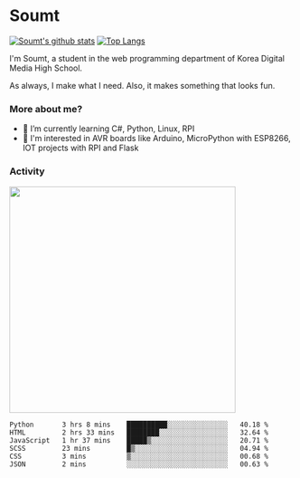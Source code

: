 # Soumt
[![Soumt's github stats](https://github-readme-stats.vercel.app/api?username=soumt-r)](https://github.com/anuraghazra/github-readme-stats)
[![Top Langs](https://github-readme-stats.vercel.app/api/top-langs/?username=soumt-r&layout=compact)](https://github.com/anuraghazra/github-readme-stats)

I'm Soumt, a student in the web programming department of Korea Digital Media High School.

As always, I make what I need. Also, it makes something that looks fun.

### More about me?
- 🌱 I’m currently learning C#, Python, Linux, RPI
- :pushpin: I'm interested in AVR boards like Arduino, MicroPython with ESP8266, IOT projects with RPI and Flask


### Activity
<img height="400" img src="https://wakatime.com/share/@soumt_r/0e4d0df5-374b-4c75-8ddb-57d54d739f69.svg"></img>

<!--START_SECTION:waka-->

```text
Python       3 hrs 8 mins    ██████████░░░░░░░░░░░░░░░   40.18 %
HTML         2 hrs 33 mins   ████████░░░░░░░░░░░░░░░░░   32.64 %
JavaScript   1 hr 37 mins    █████▒░░░░░░░░░░░░░░░░░░░   20.71 %
SCSS         23 mins         █▒░░░░░░░░░░░░░░░░░░░░░░░   04.94 %
CSS          3 mins          ▒░░░░░░░░░░░░░░░░░░░░░░░░   00.68 %
JSON         2 mins          ░░░░░░░░░░░░░░░░░░░░░░░░░   00.63 %
```

<!--END_SECTION:waka-->

